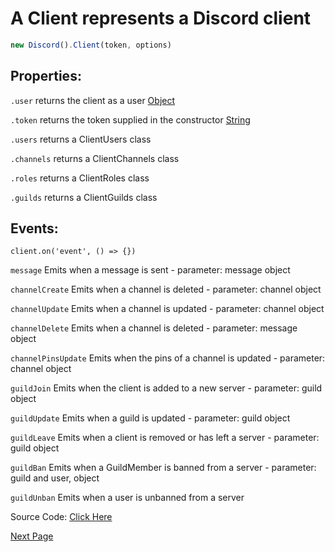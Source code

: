 # A Client represents a Discord client
```js
new Discord().Client(token, options)
```

## Properties:

`.user` returns the client as a user [Object](https://javascript.info/object)

`.token` returns the token supplied in the constructor [String](https://javascript.info/types#string)

`.users` returns a ClientUsers class

`.channels` returns a ClientChannels class

`.roles` returns a ClientRoles class

`.guilds` returns a ClientGuilds class

## Events:
`client.on('event', () => {})`

`message` Emits when a message is sent - parameter: message object

`channelCreate` Emits when a channel is deleted - parameter: channel object

`channelUpdate` Emits when a channel is updated - parameter: channel object

`channelDelete` Emits when a channel is deleted - parameter: message object

`channelPinsUpdate` Emits when the pins of a channel is updated - parameter: channel object

`guildJoin` Emits when the client is added to a new server - parameter: guild object

`guildUpdate` Emits when a guild is updated - parameter: guild object

`guildLeave` Emits when a client is removed or has left a server - parameter: guild object

`guildBan` Emits when a GuildMember is banned from a server - parameter: guild and user, object

`guildUnban` Emits when a user is unbanned from a server


Source Code: [Click Here](https://github.com/discordjslib/discordjslib/tree/main/lib/Classes/Client/Client.js)

[Next Page](https://github.com/discordjslib/discordjslib/blob/main/Documentation/Classes/Guild.md)